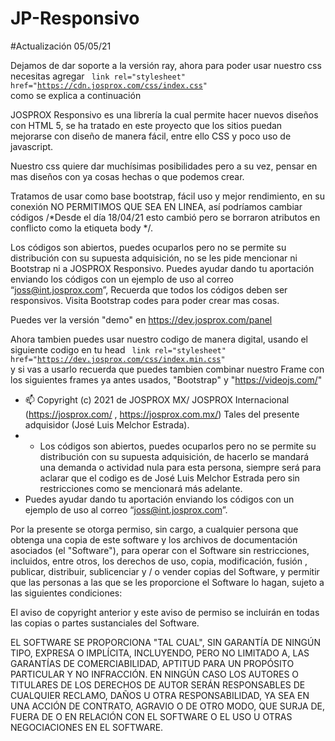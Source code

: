 # JP-Responsivo
#Actualización 05/05/21

Dejamos de dar soporte a la versión ray, ahora para poder usar nuestro css necesitas agregar <code> link rel="stylesheet" href="https://cdn.josprox.com/css/index.css" </code> como se explica a continuación

JOSPROX Responsivo es una librería la cual permite hacer nuevos diseños con HTML 5, se ha tratado en este proyecto que los sitios puedan mejorarse con diseño de manera fácil, entre ello CSS y poco uso de javascript.

Nuestro css quiere dar muchísimas posibilidades pero a su vez, pensar en mas diseños con ya cosas hechas o que podemos crear.

Tratamos de usar como base bootstrap, fácil uso y mejor rendimiento, en su conexión NO PERMITIMOS QUE SEA EN LINEA, así podríamos cambiar códigos /*Desde el día 18/04/21 esto cambió pero se borraron atributos en conflicto como la etiqueta body */.

Los códigos son abiertos, puedes ocuparlos pero no se permite su distribución con su supuesta adquisición, no se les pide mencionar ni Bootstrap ni a JOSPROX Responsivo. Puedes ayudar dando tu aportación enviando los códigos con un ejemplo de uso al correo “joss@int.josprox.com”, Recuerda que todos los códigos deben ser responsivos.
Visita Bootstrap codes para poder crear mas cosas.

Puedes ver la versión "demo" en https://dev.josprox.com/panel

Ahora tambien puedes usar nuestro codigo de manera digital, usando el siguiente codigo en tu head <code> link rel="stylesheet" href="https://dev.josprox.com/css/index.min.css" </code> y si vas a usarlo recuerda que puedes tambien combinar nuestro Frame con los siguientes frames ya antes usados, "Bootstrap" y "https://videojs.com/"
- 📫 Copyright (c) 2021 de JOSPROX MX/ JOSPROX Internacional (https://josprox.com/  ,  https://josprox.com.mx/) Tales del presente adquisidor (José Luis Melchor Estrada).
- - Los códigos son abiertos, puedes ocuparlos pero no se permite su distribución con su supuesta adquisición, de hacerlo se mandará una demanda o actividad nula para esta persona, siempre será para aclarar que el codigo es de José Luis Melchor Estrada pero sin restricciones como se mencionará más adelante.
- Puedes ayudar dando tu aportación enviando los códigos con un ejemplo de uso al correo “joss@int.josprox.com”.

Por la presente se otorga permiso, sin cargo, a cualquier persona que obtenga una copia de este software y los archivos de documentación asociados (el "Software"), para operar con el Software sin restricciones, incluidos, entre otros, los derechos de uso, copia, modificación, fusión , publicar, distribuir, sublicenciar y / o vender copias del Software, y permitir que las personas a las que se les proporcione el Software lo hagan, sujeto a las siguientes condiciones:

El aviso de copyright anterior y este aviso de permiso se incluirán en todas las copias o partes sustanciales del Software.

EL SOFTWARE SE PROPORCIONA "TAL CUAL", SIN GARANTÍA DE NINGÚN TIPO, EXPRESA O IMPLÍCITA, INCLUYENDO, PERO NO LIMITADO A, LAS GARANTÍAS DE COMERCIABILIDAD, APTITUD PARA UN PROPÓSITO PARTICULAR Y NO INFRACCIÓN. EN NINGÚN CASO LOS AUTORES O TITULARES DE LOS DERECHOS DE AUTOR SERÁN RESPONSABLES DE CUALQUIER RECLAMO, DAÑOS U OTRA RESPONSABILIDAD, YA SEA EN UNA ACCIÓN DE CONTRATO, AGRAVIO O DE OTRO MODO, QUE SURJA DE, FUERA DE O EN RELACIÓN CON EL SOFTWARE O EL USO U OTRAS NEGOCIACIONES EN EL SOFTWARE.
